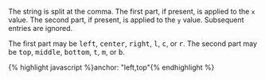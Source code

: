 <p class="b30">
The string is split at the comma. The first part, if present, is applied to the <code>x</code> value.  The second part, if present, is applied to the <code>y</code> value.  Subsequent entries are ignored.

The first part may be <samp class="string">left</samp>, <samp class="string">center</samp>, <samp class="string">right</samp>, <samp class="string">l</samp>, <samp class="string">c</samp>, or <samp class="string">r</samp>. The second part may be <samp class="string">top</samp>, <samp class="string">middle</samp>, <samp class="string">bottom</samp>, <samp class="string">t</samp>, <samp class="string">m</samp>, or <samp class="string">b</samp>.
</p>
{% highlight javascript %}anchor: "left,top"{% endhighlight %}